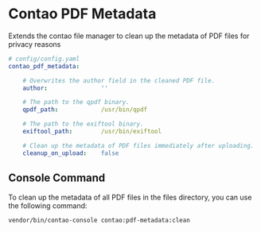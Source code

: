 # Contao PDF Metadata
Extends the contao file manager to clean up the metadata of PDF files for privacy reasons

```yaml
# config/config.yaml
contao_pdf_metadata:

    # Overwrites the author field in the cleaned PDF file.
    author:               ''

    # The path to the qpdf binary.
    qpdf_path:            /usr/bin/qpdf

    # The path to the exiftool binary.
    exiftool_path:        /usr/bin/exiftool

    # Clean up the metadata of PDF files immediately after uploading.
    cleanup_on_upload:    false
```
## Console Command
To clean up the metadata of all PDF files in the files directory, you can use the following command:

```console
vendor/bin/contao-console contao:pdf-metadata:clean
```